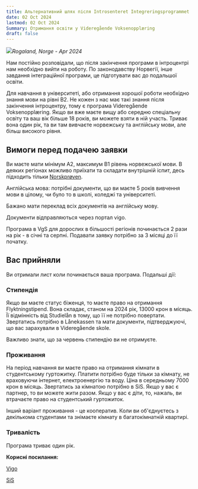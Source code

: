 ```yaml
---
title: Альтернативний шлях після Introsenteret Integreringsprogrammet
date: 02 Oct 2024
lastmod: 02 Oct 2024
Summary: Отримання освіти у Videregående Voksenopplæring
draft: false
---
```


![](</img/videregoende-voksenopplaring/apr 2024.webp>)*Rogaland, Norge - Apr 2024*

Нам постійно розповідали, що після закінчення програми в інтроцентрі нам необхідно вийти на роботу. По законодавству Норвегії, інше завдання інтеграційної програми, це підготувати вас до подальшої освіти.

Для навчання в університеті, або отримання хорошої роботи необхідно знання мови на рівні B2. Не кожен з нас має такі знання після закінчення інтроцентру, тому є програма Videregående Voksenopplæring. Якщо ви вже маєте вищу або середню спеціальну освіту та ваш вік більше 18 років, ви можете взяти в ній участь. Триває вона один рік, та ви там вивчаєте норвежську та англійську мови, але більш високого рівня.

## Вимоги перед подачею заявки

Ви маєте мати мінімум А2, максимум B1 рівень норвежської мови. В деяких регіонах можливо приїхати та складати внутрішній іспит, десь підходить тільки [Norskprøven](/articles/norskproven).

Англійська мова: потрібні документи, що ви маєте 5 років вивчення мови в цілому, чи було то в школі, коледжі та університеті.

Бажано мати переклад всіх документів на англійську мову.

Документи відправляються через портал vigo.

Програма в VgS для дорослих в більшості регіонів починається 2 рази на рік - в січні та серпні. Подавати заявку потрібно за 3 місяці до її початку.

## Вас прийняли

Ви отримали лист коли починається ваша програма. Подальші дії:

### Стипендія

Якщо ви маєте статус біженця, то маєте право на отримання Flyktningstipend. Вона складає, станом на 2024 рік, 13000 крон в місяць. Її відмінність від Studielån в тому, що її не потрібно повертати. Звертатись потрібно в Lånekassen та мати документи, підтверджуючі, що вас зарахували в Videregående skole.

Важливо знати, що за червень стипендію ви не отримуєте.

### Проживання

На період навчання ви маєте право на отримання кімнати в студентському гуртожитку. Платити потрібно буде тільки за кімнату, не враховуючи інтернет, електроенергію та воду. Ціна в середньому 7000 крон в місяць. Звертатись за кімнатою потрібно в SiS. Якщо у вас є партнер, то ви можете жити разом. Якщо у вас є діти, то, нажаль, ви втрачаєте право на студентський гуртожиток.

Інший варіант проживання - це кооператив. Коли ви об'єднуєтесь з декількома студентами та знімаєте кімнату в багатокімнатній квартирі.

### Тривалість

Програма триває один рік.

**Корисні посилання:**

[Vigo](https://voksen.inschool.visma.no/login)

[SiS](https://minsis.no/bolig)
